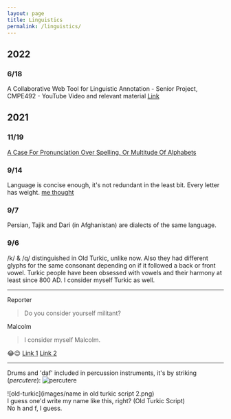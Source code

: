 ```yaml
---
layout: page
title: Linguistics
permalink: /linguistics/
---
```


## 2022

### 6/18

A Collaborative Web Tool for Linguistic Annotation - Senior Project, CMPE492 - YouTube Video and relevant material [Link](https://youtu.be/5OD3j2mlMzc)

## 2021

### 11/19

[A Case For Pronunciation Over Spelling, Or Multitude Of Alphabets](/linguistics/pronunciation-spelling-alphabets/)

### 9/14

Language is concise enough, it's not redundant in the least bit. Every letter has weight. [me thought](https://youtu.be/_K-L9uhsBLM?t=7)

### 9/7

Persian, Tajik and Dari (in Afghanistan) are dialects of the same language.

### 9/6

/k/ & /q/ distinguished in Old Turkic, unlike now. Also they had different glyphs for the same consonant
depending on if it followed a back or front vowel. Turkic people have been obsessed with vowels and their
harmony at least since 800 AD. I consider myself Turkic as well.

---

Reporter
> Do you consider yourself militant?

Malcolm
> I consider myself Malcolm.

😂😉 [Link 1](https://youtu.be/56MFtl7WGHk) [Link 2](https://youtu.be/zn_67oRe_-A?t=178)

---

Drums and 'daf' included in percussion instruments, it's by striking (_percutere_): ![percutere](images/percutere.png)

![old-turkic](images/name in old turkic script 2.png)  
I guess one'd write my name like this, right? (Old Turkic Script)  
No h and f, I guess.
